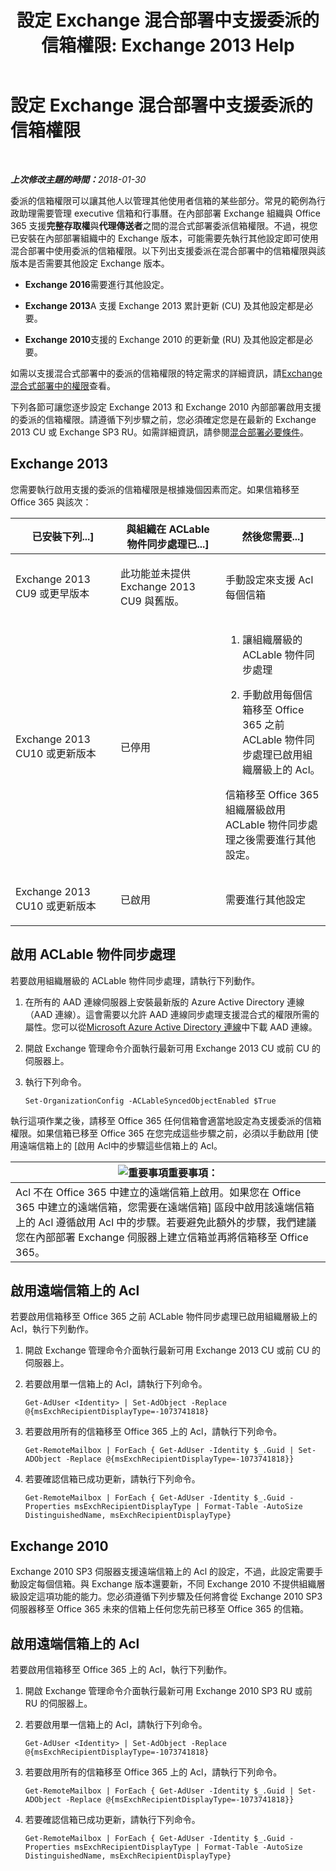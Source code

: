 ﻿---
title: '設定 Exchange 混合部署中支援委派的信箱權限: Exchange 2013 Help'
TOCTitle: 設定 Exchange 混合部署中支援委派的信箱權限
ms:assetid: a2a10cb3-4557-4ff5-8191-c653522f4512
ms:mtpsurl: https://technet.microsoft.com/zh-tw/library/Mt784505(v=EXCHG.150)
ms:contentKeyID: 74447337
ms.date: 05/23/2018
mtps_version: v=EXCHG.150
ms.translationtype: MT
---

# 設定 Exchange 混合部署中支援委派的信箱權限

 

_<strong>上次修改主題的時間：</strong>2018-01-30_

委派的信箱權限可以讓其他人以管理其他使用者信箱的某些部分。常見的範例為行政助理需要管理 executive 信箱和行事曆。在內部部署 Exchange 組織與 Office 365 支援**完整存取權**與**代理傳送者**之間的混合式部署委派信箱權限。不過，視您已安裝在內部部署組織中的 Exchange 版本，可能需要先執行其他設定即可使用混合部署中使用委派的信箱權限。以下列出支援委派在混合部署中的信箱權限與該版本是否需要其他設定 Exchange 版本。

  - **Exchange 2016**需要進行其他設定。

  - **Exchange 2013**A 支援 Exchange 2013 累計更新 (CU) 及其他設定都是必要。

  - **Exchange 2010**支援的 Exchange 2010 的更新彙 (RU) 及其他設定都是必要。

如需以支援混合式部署中的委派的信箱權限的特定需求的詳細資訊，請[Exchange 混合式部署中的權限](permissions-in-exchange-hybrid-deployments-exchange-2013-help.md)查看。

下列各節可讓您逐步設定 Exchange 2013 和 Exchange 2010 內部部署啟用支援的委派的信箱權限。請遵循下列步驟之前，您必須確定您是在最新的 Exchange 2013 CU 或 Exchange SP3 RU。如需詳細資訊，請參閱[混合部署必要條件](hybrid-deployment-prerequisites-exchange-2013-help.md)。

## Exchange 2013

您需要執行啟用支援的委派的信箱權限是根據幾個因素而定。如果信箱移至 Office 365 與該次：


<table>
<colgroup>
<col style="width: 33%" />
<col style="width: 33%" />
<col style="width: 33%" />
</colgroup>
<thead>
<tr class="header">
<th>已安裝下列...]</th>
<th>與組織在 ACLable 物件同步處理已...]</th>
<th>然後您需要...]</th>
</tr>
</thead>
<tbody>
<tr class="odd">
<td><p>Exchange 2013 CU9 或更早版本</p></td>
<td><p>此功能並未提供 Exchange 2013 CU9 與舊版。</p></td>
<td><p>手動設定來支援 Acl 每個信箱</p></td>
</tr>
<tr class="even">
<td><p>Exchange 2013 CU10 或更新版本</p></td>
<td><p>已停用</p></td>
<td><ol>
<li><p>讓組織層級的 ACLable 物件同步處理</p></li>
<li><p>手動啟用每個信箱移至 Office 365 之前 ACLable 物件同步處理已啟用組織層級上的 Acl。</p></li>
</ol>
<p>信箱移至 Office 365 組織層級啟用 ACLable 物件同步處理之後需要進行其他設定。</p></td>
</tr>
<tr class="odd">
<td><p>Exchange 2013 CU10 或更新版本</p></td>
<td><p>已啟用</p></td>
<td><p>需要進行其他設定</p></td>
</tr>
</tbody>
</table>


## 啟用 ACLable 物件同步處理

若要啟用組織層級的 ACLable 物件同步處理，請執行下列動作。

1.  在所有的 AAD 連線伺服器上安裝最新版的 Azure Active Directory 連線 （AAD 連線）。這會需要以允許 AAD 連線同步處理支援混合式的權限所需的屬性。您可以從[Microsoft Azure Active Directory 連線](http://go.microsoft.com/fwlink/p/?linkid=510956)中下載 AAD 連線。

2.  開啟 Exchange 管理命令介面執行最新可用 Exchange 2013 CU 或前 CU 的伺服器上。

3.  執行下列命令。
    
        Set-OrganizationConfig -ACLableSyncedObjectEnabled $True

執行這項作業之後，請移至 Office 365 任何信箱會適當地設定為支援委派的信箱權限。如果信箱已移至 Office 365 在您完成這些步驟之前，必須以手動啟用 \[使用遠端信箱上的 \[啟用 Acl中的步驟這些信箱上的 Acl。

<table>
<thead>
<tr class="header">
<th><img src="images/JJ906432.important(EXCHG.150).gif" title="重要事項" alt="重要事項" />重要事項：</th>
</tr>
</thead>
<tbody>
<tr class="odd">
<td>Acl 不在 Office 365 中建立的遠端信箱上啟用。如果您在 Office 365 中建立的遠端信箱，您需要在遠端信箱] 區段中啟用該遠端信箱上的 Acl 遵循啟用 Acl 中的步驟。若要避免此額外的步驟，我們建議您在內部部署 Exchange 伺服器上建立信箱並再將信箱移至 Office 365。</td>
</tr>
</tbody>
</table>


## 啟用遠端信箱上的 Acl

若要啟用信箱移至 Office 365 之前 ACLable 物件同步處理已啟用組織層級上的 Acl，執行下列動作。

1.  開啟 Exchange 管理命令介面執行最新可用 Exchange 2013 CU 或前 CU 的伺服器上。

2.  若要啟用單一信箱上的 Acl，請執行下列命令。
    
        Get-AdUser <Identity> | Set-AdObject -Replace @{msExchRecipientDisplayType=-1073741818}

3.  若要啟用所有的信箱移至 Office 365 上的 Acl，請執行下列命令。
    
        Get-RemoteMailbox | ForEach { Get-AdUser -Identity $_.Guid | Set-ADObject -Replace @{msExchRecipientDisplayType=-1073741818}}

4.  若要確認信箱已成功更新，請執行下列命令。
    
        Get-RemoteMailbox | ForEach { Get-AdUser -Identity $_.Guid -Properties msExchRecipientDisplayType | Format-Table -AutoSize DistinguishedName, msExchRecipientDisplayType}

## Exchange 2010

Exchange 2010 SP3 伺服器支援遠端信箱上的 Acl 的設定，不過，此設定需要手動設定每個信箱。與 Exchange 版本還要新，不同 Exchange 2010 不提供組織層級設定這項功能的能力。您必須遵循下列步驟及任何將會從 Exchange 2010 SP3 伺服器移至 Office 365 未來的信箱上任何您先前已移至 Office 365 的信箱。

## 啟用遠端信箱上的 Acl

若要啟用信箱移至 Office 365 上的 Acl，執行下列動作。

1.  開啟 Exchange 管理命令介面執行最新可用 Exchange 2010 SP3 RU 或前 RU 的伺服器上。

2.  若要啟用單一信箱上的 Acl，請執行下列命令。
    
        Get-AdUser <Identity> | Set-AdObject -Replace @{msExchRecipientDisplayType=-1073741818}

3.  若要啟用所有的信箱移至 Office 365 上的 Acl，請執行下列命令。
    
        Get-RemoteMailbox | ForEach { Get-AdUser -Identity $_.Guid | Set-ADObject -Replace @{msExchRecipientDisplayType=-1073741818}}

4.  若要確認信箱已成功更新，請執行下列命令。
    
        Get-RemoteMailbox | ForEach { Get-AdUser -Identity $_.Guid -Properties msExchRecipientDisplayType | Format-Table -AutoSize DistinguishedName, msExchRecipientDisplayType}

